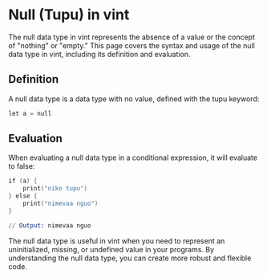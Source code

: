 # Null (Tupu) in vint

The null data type in vint represents the absence of a value or the concept of "nothing" or "empty." This page covers the syntax and usage of the null data type in vint, including its definition and evaluation.

## Definition

A null data type is a data type with no value, defined with the tupu keyword:

```s
let a = null
```
## Evaluation

When evaluating a null data type in a conditional expression, it will evaluate to false:

```s
if (a) {
    print("niko tupu")
} else {
    print("nimevaa nguo")
}

// Output: nimevaa nguo
```

The null data type is useful in vint when you need to represent an uninitialized, missing, or undefined value in your programs. By understanding the null data type, you can create more robust and flexible code.